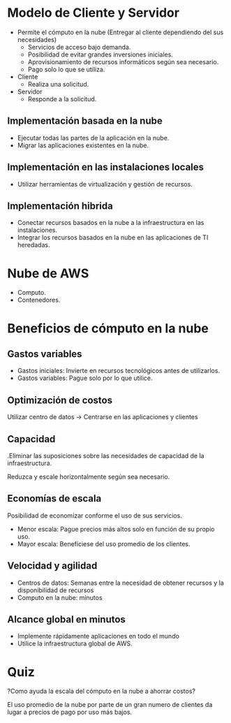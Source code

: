 # Modelo de Cliente y Servidor

- Permite el cómputo en la nube (Entregar al cliente dependiendo del sus necesidades)
    - Servicios de acceso bajo demanda.
    - Posibilidad de evitar grandes inversiones iniciales.
    - Aprovisionamiento de recursos informáticos según sea necesario.
    - Pago solo lo que se utiliza.
- Cliente
    - Realiza una solicitud.
- Servidor
    - Responde a la solicitud.

## Implementación basada en la nube

- Ejecutar todas las partes de la aplicación en la nube.
- Migrar las aplicaciones existentes en la nube.

## Implementación en las instalaciones locales

- Utilizar herramientas de virtualización y gestión de recursos.

## Implementación hibrida

- Conectar recursos basados en la nube a la infraestructura en las instalaciones.
- Integrar los recursos basados en la nube en las aplicaciones de TI heredadas.

# Nube de AWS

- Computo.
- Contenedores.

# Beneficios de cómputo en la nube

## Gastos variables

- Gastos iniciales: Invierte en recursos tecnológicos antes de utilizarlos.
- Gastos variables: Pague solo por lo que utilice.

## Optimización de costos

Utilizar centro de datos → Centrarse en las aplicaciones y clientes

## Capacidad

.Eliminar las suposiciones sobre las necesidades de capacidad de la infraestructura.

Reduzca y escale horizontalmente según sea necesario.

## Economías de escala

Posibilidad de economizar conforme el uso de sus servicios.

- Menor escala: Pague precios más altos solo en función de su propio uso.
- Mayor escala: Benefíciese del uso promedio de los clientes.

## Velocidad y agilidad

- Centros de datos: Semanas entre la necesidad de obtener recursos y la disponibilidad de recursos
- Computo en la nube: minutos

## Alcance global en minutos

- Implemente rápidamente aplicaciones en todo el mundo
- Utilice la infraestructura global de AWS.

# Quiz

?Como ayuda la escala del cómputo en la nube a ahorrar costos?

El uso promedio de la nube por parte de un gran numero de clientes da lugar a precios de pago por uso más bajos.